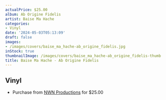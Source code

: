```yaml
---
actualPrice: $25.00
album: Ab Origine Fidelis
artist: Baise Ma Hache
categories:
- Vinyl
date: '2024-05-03T05:13:09'
draft: false
images:
- /images/covers/baise_ma_hache-ab_origine_fidelis.jpg
inStock: true
thumbnailImage: /images/covers/baise_ma_hache-ab_origine_fidelis-thumb.jpg
title: Baise Ma Hache - Ab Origine Fidelis
---
```


## Vinyl
* Purchase from [NWN Productions](http://shop.nwnprod.com/index.php?route=product/product&path=75&product_id=49072&sort=pd.name&order=ASC) for $25.00
